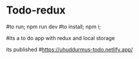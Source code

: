 # Todo-redux
#to run;
npm run dev
#to install;
npm i;

#its a to do app with redux and local storage

its published
#https://uhuddurmus-todo.netlify.app/
